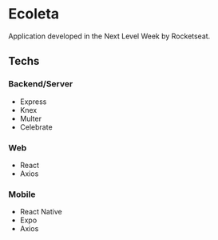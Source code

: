 # Ecoleta

Application developed in the Next Level Week by Rocketseat.

## Techs

### Backend/Server

* Express
* Knex
* Multer
* Celebrate

### Web

* React
* Axios
### Mobile

* React Native
* Expo
* Axios
